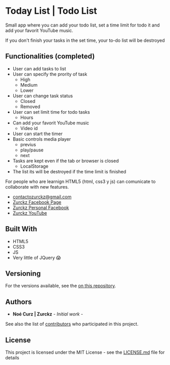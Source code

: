 # Today List | Todo List

Small app where you can add your todo list, set a time limit for todo it and add your favorit YouTube music.

If you don't finish your tasks in the set time, your to-do list will be destroyed

## Functionalities (completed)

* User can add tasks to list
* User can specify the prority of task
  * High
  * Medium
  * Lower
* User can change task status
  * Closed
  * Removed
* User can set limit time for todo tasks
  * Hours
* Can add your favorit YouTube music
  * Video id
* User can start the timer
* Basic controls media player
  * previus
  * play/pause
  * next
* Tasks are kept even if the tab or browser is closed
  * LocalStorage
* The list its will be destroyed if the time limit is finished

For people who are learnign HTML5 (html, css3 y js) can comunicate to collaborate with new features.

* contactozurckz@gmail.com
* [Zurckz Facebook Page](https://www.facebook.com/zurckz2018/)
* [Zurckz Personal Facebook](https://www.facebook.com/zurckz.zoe)
* [Zurckz YouTube](https://www.youtube.com/c/Zurckz2015)

## Built With

* HTML5
* CSS3
* JS
* Very little of JQuery 😱

## Versioning

For the versions available, see the [on this repository](https://github.com/NoeCruzMW/today-list-app/blob/master/changelog.md).

## Authors

* **Noé Curz | Zurckz** - *Initial work* -

See also the list of [contributors](https://github.com/your/project/contributors) who participated in this project.

## License

This project is licensed under the MIT License - see the [LICENSE.md](LICENSE.md) file for details
